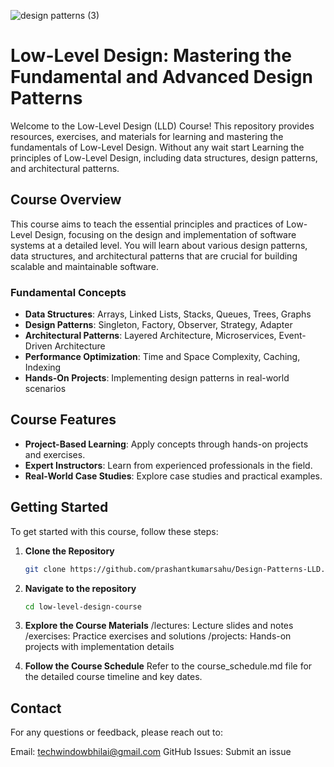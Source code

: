 ![design patterns (3)](https://github.com/user-attachments/assets/16693cc3-09ec-4325-9a94-41f65e89cf71)


# Low-Level Design: Mastering the Fundamental and Advanced Design Patterns

Welcome to the Low-Level Design (LLD) Course! This repository provides resources, exercises, and materials for learning and mastering the fundamentals of Low-Level Design.
Without any wait start Learning the principles of Low-Level Design, including data structures, design patterns, and architectural patterns.

## Course Overview

This course aims to teach the essential principles and practices of Low-Level Design, focusing on the design and implementation of software systems at a detailed level. You will learn about various design patterns, data structures, and architectural patterns that are crucial for building scalable and maintainable software.

### Fundamental Concepts

- **Data Structures**: Arrays, Linked Lists, Stacks, Queues, Trees, Graphs
- **Design Patterns**: Singleton, Factory, Observer, Strategy, Adapter
- **Architectural Patterns**: Layered Architecture, Microservices, Event-Driven Architecture
- **Performance Optimization**: Time and Space Complexity, Caching, Indexing
- **Hands-On Projects**: Implementing design patterns in real-world scenarios

## Course Features

- **Project-Based Learning**: Apply concepts through hands-on projects and exercises.
- **Expert Instructors**: Learn from experienced professionals in the field.
- **Real-World Case Studies**: Explore case studies and practical examples.

## Getting Started

To get started with this course, follow these steps:

1. **Clone the Repository**

   ```bash
   git clone https://github.com/prashantkumarsahu/Design-Patterns-LLD.git
2. **Navigate to the repository**
   ```bash
   cd low-level-design-course

3. **Explore the Course Materials**
    /lectures: Lecture slides and notes
    /exercises: Practice exercises and solutions
    /projects: Hands-on projects with implementation details

4. **Follow the Course Schedule**
    Refer to the course_schedule.md file for the detailed course timeline and key dates.

## Contact
For any questions or feedback, please reach out to:

Email: techwindowbhilai@gmail.com
GitHub Issues: Submit an issue

